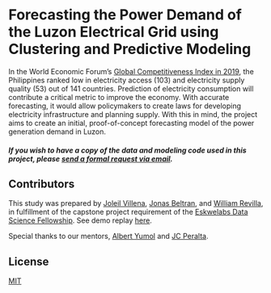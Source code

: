 # Forecasting the Power Demand of the Luzon Electrical Grid using Clustering and Predictive Modeling

In the World Economic Forum’s [Global Competitiveness Index in 2019](http://www3.weforum.org/docs/WEF_TheGlobalCompetitivenessReport2019.pdf), the Philippines ranked low in electricity access (103) and electricity supply quality (53) out of 141 countries. Prediction of electricity consumption will contribute a critical metric to improve the economy. With accurate forecasting, it would allow policymakers to create laws for developing electricity infrastructure and planning supply. With this in mind, the project aims to create an initial, proof-of-concept forecasting model of the power generation demand in Luzon.

##### If you wish to have a copy of the data and modeling code used in this project, please [send a formal request via email](mailto:joleil.villena@gmail.com).

## Contributors

This study was prepared by [Joleil Villena]( https://www.linkedin.com/in/joleilvillena), [Jonas Beltran](https://www.linkedin.com/in/jonas-beltran), and [William Revilla](https://www.linkedin.com/in/wrnr1997/), in fulfillment of the capstone project requirement of the [Eskwelabs Data Science Fellowship](https://www.eskwelabs.com/data-science-fellowship). See demo replay [here](https://www.youtube.com/watch?v=cvvO0J2P91E&ab_channel=EskwelabsEducation).

Special thanks to our mentors, [Albert Yumol](https://www.linkedin.com/in/albertyumol/) and [JC Peralta](https://www.linkedin.com/in/jcacperalta/).

## License
[MIT](https://choosealicense.com/licenses/mit/)
